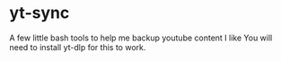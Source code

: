 # yt-sync
A few little bash tools to help me backup youtube content I like
You will need to install yt-dlp for this to work.
